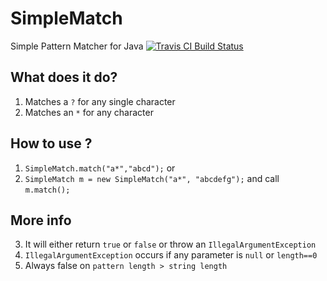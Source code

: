 SimpleMatch 
===========

Simple Pattern Matcher for Java 
[![Travis CI Build Status](https://travis-ci.org/JaDogg/SimpleMatch.svg?branch=master)](https://travis-ci.org/JaDogg/SimpleMatch)

What does it do?
---
1. Matches a `?` for any single character
1. Matches an `*` for any character

How to use ?
---
1. `SimpleMatch.match("a*","abcd");` or
2. `SimpleMatch m = new SimpleMatch("a*", "abcdefg");` and call `m.match();`

More info
---
3. It will either return `true` or `false` or throw an `IllegalArgumentException`
4. `IllegalArgumentException` occurs if any parameter is `null` or `length==0` 
5. Always false on `pattern length > string length`
